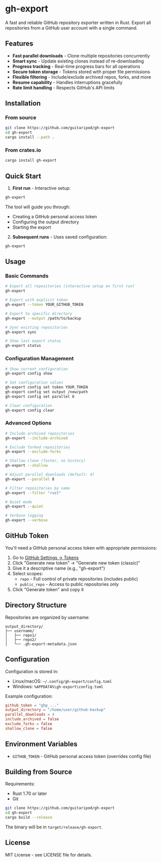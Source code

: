 # gh-export

A fast and reliable GitHub repository exporter written in Rust. Export all repositories from a GitHub user account with a single command.

## Features

- **Fast parallel downloads** - Clone multiple repositories concurrently
- **Smart sync** - Update existing clones instead of re-downloading
- **Progress tracking** - Real-time progress bars for all operations
- **Secure token storage** - Tokens stored with proper file permissions
- **Flexible filtering** - Include/exclude archived repos, forks, and more
- **Resume capability** - Handles interruptions gracefully
- **Rate limit handling** - Respects GitHub's API limits

## Installation

### From source

```bash
git clone https://github.com/guitaripod/gh-export
cd gh-export
cargo install --path .
```

### From crates.io

```bash
cargo install gh-export
```

## Quick Start

1. **First run** - Interactive setup:
```bash
gh-export
```

The tool will guide you through:
- Creating a GitHub personal access token
- Configuring the output directory
- Starting the export

2. **Subsequent runs** - Uses saved configuration:
```bash
gh-export
```

## Usage

### Basic Commands

```bash
# Export all repositories (interactive setup on first run)
gh-export

# Export with explicit token
gh-export --token YOUR_GITHUB_TOKEN

# Export to specific directory
gh-export --output /path/to/backup

# Sync existing repositories
gh-export sync

# Show last export status
gh-export status
```

### Configuration Management

```bash
# Show current configuration
gh-export config show

# Set configuration values
gh-export config set token YOUR_TOKEN
gh-export config set output /new/path
gh-export config set parallel 6

# Clear configuration
gh-export config clear
```

### Advanced Options

```bash
# Include archived repositories
gh-export --include-archived

# Exclude forked repositories
gh-export --exclude-forks

# Shallow clone (faster, no history)
gh-export --shallow

# Adjust parallel downloads (default: 4)
gh-export --parallel 8

# Filter repositories by name
gh-export --filter "rust"

# Quiet mode
gh-export --quiet

# Verbose logging
gh-export --verbose
```

## GitHub Token

You'll need a GitHub personal access token with appropriate permissions:

1. Go to [GitHub Settings → Tokens](https://github.com/settings/tokens)
2. Click "Generate new token" → "Generate new token (classic)"
3. Give it a descriptive name (e.g., "gh-export")
4. Select scopes:
   - `repo` - Full control of private repositories (includes public)
   - `public_repo` - Access to public repositories only
5. Click "Generate token" and copy it

## Directory Structure

Repositories are organized by username:

```
output_directory/
├── username/
│   ├── repo1/
│   ├── repo2/
│   └── .gh-export-metadata.json
```

## Configuration

Configuration is stored in:
- Linux/macOS: `~/.config/gh-export/config.toml`
- Windows: `%APPDATA%\gh-export\config.toml`

Example configuration:

```toml
github_token = "ghp_..."
output_directory = "/home/user/github-backup"
parallel_downloads = 4
include_archived = false
exclude_forks = false
shallow_clone = false
```

## Environment Variables

- `GITHUB_TOKEN` - GitHub personal access token (overrides config file)

## Building from Source

Requirements:
- Rust 1.70 or later
- Git

```bash
git clone https://github.com/guitaripod/gh-export
cd gh-export
cargo build --release
```

The binary will be in `target/release/gh-export`.

## License

MIT License - see LICENSE file for details.
